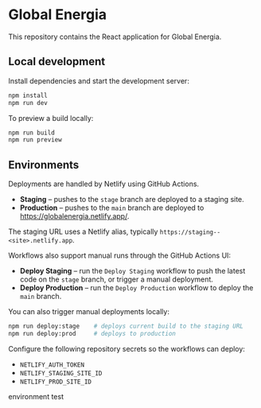# Global Energia

This repository contains the React application for Global Energia.

## Local development

Install dependencies and start the development server:

```bash
npm install
npm run dev
```

To preview a build locally:

```bash
npm run build
npm run preview
```

## Environments

Deployments are handled by Netlify using GitHub Actions.

- **Staging** – pushes to the `stage` branch are deployed to a staging site.
- **Production** – pushes to the `main` branch are deployed to <https://globalenergia.netlify.app/>.

The staging URL uses a Netlify alias, typically `https://staging--<site>.netlify.app`.

Workflows also support manual runs through the GitHub Actions UI:

- **Deploy Staging** – run the `Deploy Staging` workflow to push the latest code
  on the `stage` branch, or trigger a manual deployment.
- **Deploy Production** – run the `Deploy Production` workflow to deploy the
  `main` branch.

You can also trigger manual deployments locally:

```bash
npm run deploy:stage    # deploys current build to the staging URL
npm run deploy:prod     # deploys to production
```

Configure the following repository secrets so the workflows can deploy:

- `NETLIFY_AUTH_TOKEN`
- `NETLIFY_STAGING_SITE_ID`
- `NETLIFY_PROD_SITE_ID`

environment test